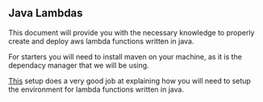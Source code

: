 ## Java Lambdas

This document will provide you with the necessary knowledge to properly create and deploy aws lambda functions written in java.

For starters you will need to install maven on your machine, as it is the dependacy manager that we will be using.

[This](https://docs.aws.amazon.com/lambda/latest/dg/java-create-jar-pkg-maven-no-ide.html) setup does a very good job at explaining how you will need to setup the environment for lambda functions written in java.